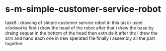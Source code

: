 # s-m-simple-customer-service-robot
task6 : drawing of simple customer service robot
in this task i used silodworks 
first i drew the head of the robot 
after that i drew the base by draing sequar in the bottom of the head then extrude it 
after the i drew the arm and hand each one in new sperated file 
finally i assembly all the part together 
